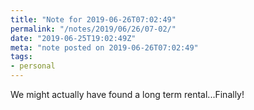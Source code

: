```yaml
---
title: "Note for 2019-06-26T07:02:49"
permalink: "/notes/2019/06/26/07-02/"
date: "2019-06-25T19:02:49Z"
meta: "note posted on 2019-06-26T07:02:49"
tags:
- personal
---
```

We might actually have found a long term rental...Finally!
